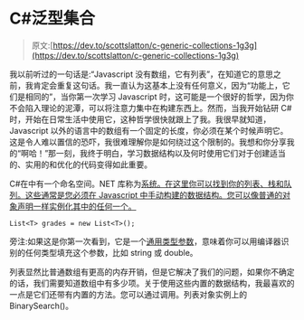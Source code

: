 # C#泛型集合

> 原文:[https://dev.to/scottslatton/c-generic-collections-1g3g](https://dev.to/scottslatton/c-generic-collections-1g3g)

我以前听过的一句话是:“Javascript 没有数组，它有列表”，在知道它的意思之前，我肯定会重复这句话。我一直认为这基本上没有任何意义，因为“功能上，它们是相同的”，当你第一次学习 Javascript 时，这可能是一个很好的哲学，因为你不会陷入理论的泥潭，可以将注意力集中在构建东西上。然而，当我开始钻研 C#时，开始在日常生活中使用它，这种哲学很快就跟上了我。我很早就知道，Javascript 以外的语言中的数组有一个固定的长度，你必须在某个时候声明它。这是令人难以置信的恐吓，我很难理解你是如何绕过这个限制的。我想和你分享我的“啊哈！”那一刻，我终于明白，学习数据结构以及何时使用它们对于创建适当的、实用的和优化的代码变得如此重要。

C#在中有一个命名空间。NET 库称为[系统。在这里你可以找到你的列表、栈和队列。这些通常是您必须在 Javascript 中手动构建的数据结构。您可以像普通的对象声明一样实例化其中的任何一个。](https://docs.microsoft.com/en-us/dotnet/api/system.collections.generic?view=netframework-4.8)

```
List<T> grades = new List<T>(); 
```

旁注:如果这是你第一次看到，它是一个[通用类型参数](https://docs.microsoft.com/en-us/dotnet/csharp/programming-guide/generics/generic-type-parameters)，意味着你可以用编译器识别的任何类型填充这个参数，比如 string 或 double。

列表显然比普通数组有更高的内存开销，但是它解决了我们的问题，如果你不确定的话，我们需要知道数组中有多少项。关于使用这些内置的数据结构，我最喜欢的一点是它们还带有内置的方法。您可以通过调用。列表对象实例上的 BinarySearch()。
